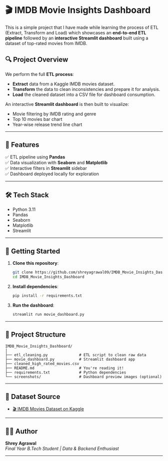 # 🎬 IMDB Movie Insights Dashboard

This is a simple project that I have made while learning the process of ETL (Extract, Transform and Load) which showcases an **end-to-end ETL pipeline** followed by an **interactive Streamlit dashboard** built using a dataset of top-rated movies from IMDB.

## 🔍 Project Overview

We perform the full **ETL process**:
- **Extract** data from a Kaggle IMDB movies dataset.
- **Transform** the data to clean inconsistencies and prepare it for analysis.
- **Load** the cleaned dataset into a CSV file for dashboard consumption.

An interactive **Streamlit dashboard** is then built to visualize:
- Movie filtering by IMDB rating and genre
- Top 10 movies bar chart
- Year-wise release trend line chart

---

## 📌 Features

✅ ETL pipeline using **Pandas**  
✅ Data visualization with **Seaborn** and **Matplotlib**  
✅ Interactive filters in **Streamlit** sidebar  
✅ Dashboard deployed locally for exploration  

---

## 🛠️ Tech Stack

- Python 3.11
- Pandas
- Seaborn
- Matplotlib
- Streamlit


---

## 🚀 Getting Started

1. **Clone this repository**:
   ```bash
   git clone https://github.com/shreyagrawal09/IMDB_Movie_Insights_Dashboard.git
   cd IMDB_Movie_Insights_Dashboard
   ```

2. **Install dependencies**:
   ```bash
   pip install -r requirements.txt

   ```

3. **Run the dashboard**:
   ```bash
   streamlit run movie_dashboard.py
   ```

---

## 📁 Project Structure

```
IMDB_Movie_Insights_Dashboard/
│
├── etl_cleaning.py              # ETL script to clean raw data
├── movie_dashboard.py           # Streamlit dashboard app
├── cleaned_high_rated_movies.csv
├── README.md                    # You're reading it!
├── requirements.txt             # Python dependencies
└── screenshots/                 # Dashboard preview images (optional)
```

---

## 📂 Dataset Source

- [🎬 IMDB Movies Dataset on Kaggle](https://www.kaggle.com/datasets/harshitshankhdhar/imdb-dataset-of-top-1000-movies-and-tv-shows)


---

## 👨‍💻 Author

**Shrey Agrawal**  
*Final Year B.Tech Student | Data & Backend Enthusiast*

---
